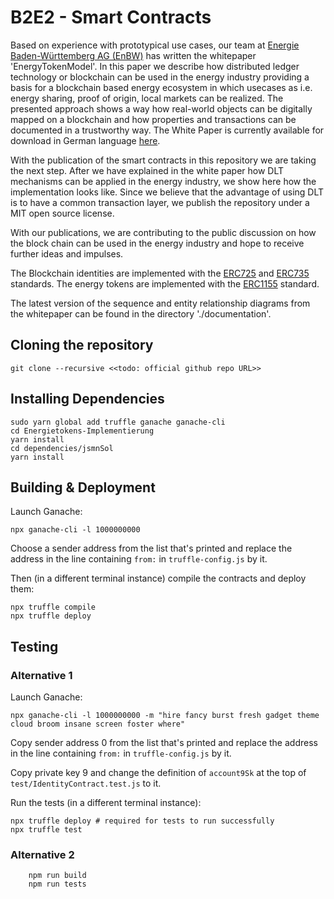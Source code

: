 # B2E2 - Smart Contracts

Based on experience with prototypical use cases, our team at [Energie Baden-Württemberg AG (EnBW)](https://www.enbw.com/) has written the whitepaper 'EnergyTokenModel'. In this paper we describe how distributed ledger technology or blockchain can be used in the energy industry providing a basis for a blockchain based energy ecosystem in which usecases as i.e. energy sharing, proof of origin, local markets can be realized. The presented approach shows a way how real-world objects can be digitally mapped on a blockchain and how properties and transactions can be documented in a trustworthy way. The White Paper is currently available for download in German language [here](https://it-architecture.enbw.com/whitepaper-energy-token-model/).
 
With the publication of the smart contracts in this repository we are taking the next step. After we have explained in the white paper how DLT mechanisms can be applied in the energy industry, we show here how the implementation looks like. Since we believe that the advantage of using DLT is to have a common transaction layer, we publish the repository under a MIT open source license. 

With our publications, we are contributing to the public discussion on how the block chain can be used in the energy industry and hope to receive further ideas and impulses.

The Blockchain identities are implemented with the [ERC725](https://github.com/ethereum/EIPs/issues/725) and [ERC735](https://github.com/ethereum/EIPs/issues/735) standards. The energy tokens are implemented with the [ERC1155](https://github.com/ethereum/EIPs/issues/1155) standard.

The latest version of the sequence and entity relationship diagrams from the whitepaper can be found in the directory './documentation'.  

## Cloning the repository
    git clone --recursive <<todo: official github repo URL>>

## Installing Dependencies
    sudo yarn global add truffle ganache ganache-cli
    cd Energietokens-Implementierung
    yarn install
	cd dependencies/jsmnSol
	yarn install

## Building & Deployment
Launch Ganache:

    npx ganache-cli -l 1000000000

Choose a sender address from the list that's printed and replace the address in the line containing `from:` in `truffle-config.js` by it.

Then (in a different terminal instance) compile the contracts and deploy them:

    npx truffle compile
    npx truffle deploy

## Testing

### Alternative 1

Launch Ganache:

    npx ganache-cli -l 1000000000 -m "hire fancy burst fresh gadget theme cloud broom insane screen foster where"

Copy sender address 0 from the list that's printed and replace the address in the line containing `from:` in `truffle-config.js` by it.

Copy private key 9 and change the definition of `account9Sk` at the top of `test/IdentityContract.test.js` to it.

Run the tests (in a different terminal instance):

    npx truffle deploy # required for tests to run successfully
    npx truffle test

### Alternative 2

```
    npm run build
    npm run tests
```